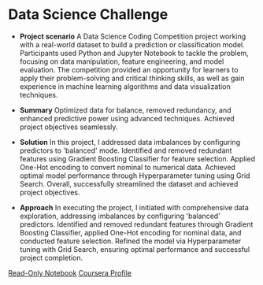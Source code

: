 # Data Science Challenge

- **Project scenario**
A Data Science Coding Competition project working with a real-world dataset to build a prediction or classification model. Participants used Python and Jupyter Notebook to tackle the problem, focusing on data manipulation, feature 
engineering, and model evaluation. The competition provided an opportunity for learners to apply their problem-solving and critical thinking skills, as well as gain experience in machine learning algorithms and data visualization 
techniques.
  
- **Summary**
Optimized data for balance, removed redundancy, and enhanced predictive power using advanced techniques. Achieved project objectives seamlessly.

- **Solution**
In this project, I addressed data imbalances by configuring predictors to 'balanced' mode. Identified and removed redundant features using Gradient Boosting Classifier for feature selection. Applied One-Hot encoding to convert nominal to numerical data. Achieved optimal model performance through Hyperparameter tuning using Grid Search. Overall, successfully streamlined the dataset and achieved project objectives.

- **Approach**
In executing the project, I initiated with comprehensive data exploration, addressing imbalances by configuring 'balanced' predictors. Identified and removed redundant features through Gradient Boosting Classifier, applied One-Hot encoding for nominal data, and conducted feature selection. Refined the model via Hyperparameter tuning with Grid Search, ensuring optimal performance and successful project completion.

[Read-Only Notebook](https://hub.labs.coursera.org:443/connect/sharedntkrecnm?forceRefresh=false&path=%2Fnotebooks%2FChurnPrediction.ipynb&isLabVersioning=file-prep)
[Coursera Profile](https://www.coursera.org/user/c8d4a2a904f2536cc329d223a5ad6193)
